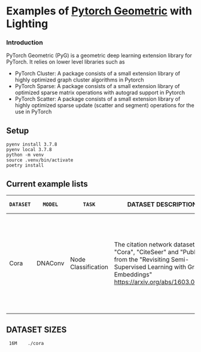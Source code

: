# Examples of [Pytorch Geometric](https://github.com/rusty1s/pytorch_geometric) with Lighting

### Introduction

PyTorch Geometric (PyG) is a geometric deep learning extension library for PyTorch. It relies on lower level libraries such as

* PyTorch Cluster: A package consists of a small extension library of highly optimized graph cluster algorithms in Pytorch
* PyTorch Sparse: A package consists of a small extension library of optimized sparse matrix operations with autograd support in Pytorch
* PyTorch Scatter: A package consists of a small extension library of highly optimized sparse update (scatter and segment) operations for the use in PyTorch

## Setup

```
pyenv install 3.7.8
pyenv local 3.7.8
python -m venv
source .venv/bin/activate
poetry install
```

## Current example lists

| `DATASET` | `MODEL` | `TASK` | DATASET DESCRIPTION | MODEL DESCRIPTION                                                                                                                                                                   |                                                                                                                                                                     |
| ------------- | ----------- | ----------------------------------------------------------------------------------------------------------------------------------------------------------------------------------------- | ------------------------------------------------------------------------------------------------------------------------------------------------------------------------------------------ | ---------------------------- | --- |
| Cora          | DNAConv          | Node Classification | The citation network datasets "Cora", "CiteSeer" and "PubMed" from the "Revisiting Semi-Supervised Learning with Graph Embeddings" <https://arxiv.org/abs/1603.08861> | The dynamic neighborhood aggregation operator from the "Just Jump: Towards Dynamic Neighborhood Aggregation in Graph Neural Networks"


## DATASET SIZES

```
 16M    ./cora
```
